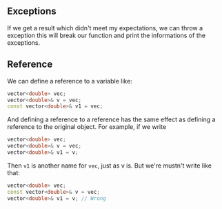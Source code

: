## Exceptions

If we get a result which didn't meet my expectations, we can throw a exception this will break our function and print the informations of the exceptions.

## Reference

We can define a reference to a variable like:

```c++
vector<double> vec;
vector<double>& v = vec;
const vector<double>& v1 = vec;
```

And defining a reference to a reference has the same effect as defining a reference to the original object. For example, if we write

```c++
vector<double> vec;
vector<double>& v = vec;
vector<double>& v1 = v;
```

Then `v1` is another name for `vec`, just as v is. But we're mustn't write like that:

```c++
vector<double> vec;
const vector<double>& v = vec;
vector<double>& v1 = v; // Wrong
```

